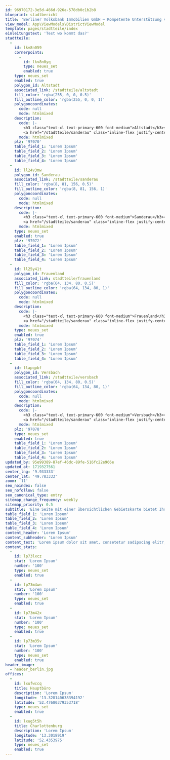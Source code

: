 ```yaml
---
id: 96970172-3e5d-466d-926a-578db0c1b2b8
blueprint: stadtbericht
title: 'Berliner Volksbank Immobilien GmbH – Kompetente Unterstützung vom Immobilienmakler'
view_model: App\ViewModels\DistrictViewModel
template: pages/stadtteile/index
einleitungstext: 'Test wo kommt das?'
stadtteile:
  -
    id: lkv8n059
    cornerpoints:
      -
        id: lkv8n0yq
        type: neues_set
        enabled: true
    type: neues_set
    enabled: true
    polygon_id: Altstadt
    associated_link: /stadtteile/altstadt
    fill_color: 'rgba(255, 0, 0, 0.5)'
    fill_outline_color: 'rgba(255, 0, 0, 1)'
    polygoncoordinates:
      code: null
      mode: htmlmixed
    description:
      code: |-
        <h3 class="text-xl text-primary-600 font-medium">Altstadt</h3><p class="text-sm">  Ruhiges und harmonizers Leben im Zentrum von Würzburg. </p><p class="text-sm my-2"> Die Altstadt von Würzburg ist eine malerische Mischung aus historischer Architektur, engen Gassen und charmanten Plätzen. Mit ihren zahlreichen Cafés, Restaurants und Geschäften bietet sie eine lebendige Atmosphäre und ein pulsierendes Stadtleben. Das reiche kulturelle Erbe, darunter die Residenz und die Marienkapelle, macht die Altstadt von Würzburg zu einem einzigartigen und inspirierenden Ort zum Leben. </p>
        <a href="/stadtteile/sanderau" class="inline-flex justify-center items-center py-2.5 px-5 text-sm font-medium text-center text-white rounded-lg md:w-auto lg:col-span-12 focus:ring-4 focus:outline-none bg-primary-700 dark:bg-primary-600 dark:hover:bg-primary-700 dark:focus:ring-primary-800 hover:bg-primary-800 focus:ring-primary-300">Mehr erfahren<span aria-hidden="true">&nbsp;→</span></a>
      mode: htmlmixed
    plz: '97070'
    table_field_1: 'Lorem Ipsum'
    table_field_2: 'Lorem Ipsum'
    table_field_3: 'Lorem Ipsum'
    table_field_4: 'Lorem Ipsum'
  -
    id: ll24v3mw
    polygon_id: Sanderau
    associated_link: /stadtteile/sanderau
    fill_color: 'rgba(8, 81, 156, 0.5)'
    fill_outline_color: 'rgba(8, 81, 156, 1)'
    polygoncoordinates:
      code: null
      mode: htmlmixed
    description:
      code: |-
        <h3 class="text-xl text-primary-600 font-medium">Sanderau</h3><p class="text-sm"> Ein charmantes Viertel zum Wohlfühlen und Entdecken. </p><p class="text-sm my-2"> Sanderau ist ein lebendiges Viertel mit einem ganz eigenen Charme. Die historische Architektur und die weitläufigen Grünflächen verleihen der Sanderau eine besondere Atmosphäre. Mit ihren gemütlichen Cafés, kleinen Läden und dem Mainufer in unmittelbarer Nähe bietet die Sanderau eine hohe Lebensqualität und lädt zum Verweilen ein. </p>
        <a href="/stadtteile/sanderau" class="inline-flex justify-center items-center py-2.5 px-5 text-sm font-medium text-center text-white rounded-lg md:w-auto lg:col-span-12 focus:ring-4 focus:outline-none bg-primary-700 dark:bg-primary-600 dark:hover:bg-primary-700 dark:focus:ring-primary-800 hover:bg-primary-800 focus:ring-primary-300">Mehr erfahren<span aria-hidden="true">&nbsp;→</span></a>
      mode: htmlmixed
    type: neues_set
    enabled: true
    plz: '97072'
    table_field_1: 'Lorem Ipsum'
    table_field_2: 'Lorem Ipsum'
    table_field_3: 'Lorem Ipsum'
    table_field_4: 'Lorem Ipsum'
  -
    id: ll25y41t
    polygon_id: Frauenland
    associated_link: stadtteile/frauenland
    fill_color: 'rgba(64, 134, 80, 0.5)'
    fill_outline_color: 'rgba(64, 134, 80, 1)'
    polygoncoordinates:
      code: null
      mode: htmlmixed
    description:
      code: |-
        <h3 class="text-xl text-primary-600 font-medium">Frauenland</h3><p class="text-sm">  Eine Oase der Ruhe und Naturnähe mitten in der Stadt.</p><p class="text-sm my-2"> Frauenland ist ein charmantes Viertel, das für seine grünen Oasen und seine ruhige Atmosphäre bekannt ist. Mit seinen weitläufigen Gärten, Parks und dem malerischen Mainufer lädt Frauenland zu erholsamen Spaziergängen und gemütlichen Picknicks ein. Die Nähe zur Natur und die idyllische Umgebung machen Frauenland zu einem beliebten Wohnort für Menschen, die eine Balance zwischen Stadtleben und Naturnähe suchen.</p>
        <a href="/stadtteile/sanderau" class="inline-flex justify-center items-center py-2.5 px-5 text-sm font-medium text-center text-white rounded-lg md:w-auto lg:col-span-12 focus:ring-4 focus:outline-none bg-primary-700 dark:bg-primary-600 dark:hover:bg-primary-700 dark:focus:ring-primary-800 hover:bg-primary-800 focus:ring-primary-300">Mehr erfahren<span aria-hidden="true">&nbsp;→</span></a>
      mode: htmlmixed
    type: neues_set
    enabled: true
    plz: '97074'
    table_field_1: 'Lorem Ipsum'
    table_field_2: 'Lorem Ipsum'
    table_field_3: 'Lorem Ipsum'
    table_field_4: 'Lorem Ipsum'
  -
    id: llapqpbf
    polygon_id: Versbach
    associated_link: /stadtteile/versbach
    fill_color: 'rgba(64, 134, 80, 0.5)'
    fill_outline_color: 'rgba(64, 134, 80, 1)'
    polygoncoordinates:
      code: null
      mode: htmlmixed
    description:
      code: |-
        <h3 class="text-xl text-primary-600 font-medium">Versbach</h3><p class="text-sm"> Versbach: Naturnahes Wohnen in idyllischer Ruhe"</p><p class="text-sm my-2"> Versbach zeichnet sich durch seine ruhige und naturnahe Umgebung aus. Mit weitläufigen Grünflächen, kleinen Bachläufen und charmanten Wegen bietet Versbach eine erholsame Atmosphäre für Spaziergänge und Outdoor-Aktivitäten. Die Nähe zur Natur und die angenehme Ruhe machen Versbach zu einem attraktiven Wohnort für Menschen, die eine entspannte Wohngegend abseits des städtischen Trubels suchen. </p>
        <a href="/stadtteile/sanderau" class="inline-flex justify-center items-center py-2.5 px-5 text-sm font-medium text-center text-white rounded-lg md:w-auto lg:col-span-12 focus:ring-4 focus:outline-none bg-primary-700 dark:bg-primary-600 dark:hover:bg-primary-700 dark:focus:ring-primary-800 hover:bg-primary-800 focus:ring-primary-300">Mehr erfahren<span aria-hidden="true">&nbsp;→</span></a>
      mode: htmlmixed
    plz: '97078'
    type: neues_set
    enabled: true
    table_field_1: 'Lorem Ipsum'
    table_field_2: 'Lorem Ipsum'
    table_field_3: 'Lorem Ipsum'
    table_field_4: 'Lorem Ipsum'
updated_by: 95e99389-87ef-46dc-89fe-516fc22e966e
updated_at: 1719327561
center_lng: '9.933333'
center_lat: '49.783333'
zoom: '11'
seo_noindex: false
seo_nofollow: false
seo_canonical_type: entry
sitemap_change_frequency: weekly
sitemap_priority: 0.5
subtitle: 'Eine Seite mit einer übersichtlichen Gebietskarte bietet Ihren Kunden eine praktische Übersicht über die verfügbaren Stadtteile und erleichtert die Navigation durch das Immobilienangebot. Ihre Kunden können so einfach auf die gewünschten Informationen zugreifen und die verschiedenen Stadtteile miteinander vergleichen.'
table_field_1: 'Lorem Ipsum'
table_field_2: 'Lorem Ipsum'
table_field_3: 'Lorem Ipsum'
table_field_4: 'Lorem Ipsum'
content_header: 'Lorem Ipsum'
content_subheader: 'Lorem Ipsum'
content_text: 'Lorem ipsum dolor sit amet, consetetur sadipscing elitr, sed diam nonumy eirmod tempor invidunt ut labore et dolore magna aliquyam erat, sed diam voluptua. At vero eos et accusam et justo duo dolores et ea rebum. Stet clita kasd gubergren, no sea takimata sanctus est Lorem ipsum dolor sit amet.'
content_stats:
  -
    id: lp73lxcz
    stat: 'Lorem Ipsum'
    number: '100'
    type: neues_set
    enabled: true
  -
    id: lp73m4wn
    stat: 'Lorem Ipsum'
    number: '100'
    type: neues_set
    enabled: true
  -
    id: lp73m42x
    stat: 'Lorem Ipsum'
    number: '100'
    type: neues_set
    enabled: true
  -
    id: lp73m35v
    stat: 'Lorem Ipsum'
    number: '100'
    type: neues_set
    enabled: true
header_image:
  - header_berlin.jpg
offices:
  -
    id: lxufwccq
    title: Hauptbüro
    description: 'Lorem Ipsum'
    longitude: '13.328140638394192'
    latitude: '52.47680379353718'
    type: neues_set
    enabled: true
  -
    id: lxug5t5h
    title: Charlottenburg
    description: 'Lorem Ipsum'
    longitude: '13.3018919'
    latitude: '52.4353975'
    type: neues_set
    enabled: true
---
```

